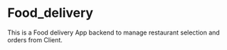 # Food_delivery
This is a Food delivery App backend to manage restaurant selection and orders from Client.

